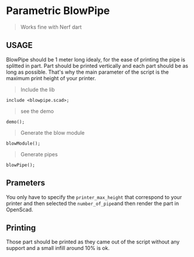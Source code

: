 # Parametric BlowPipe 
> Works fine with Nerf dart



## USAGE

BlowPipe should be 1 meter long idealy, for the ease of printing the pipe is splitted in part.
Part should be printed vertically and each part should be as long as possible. 
That's why the main parameter of the script is the maximum print height of your printer.


> Include the lib

```
include <blowpipe.scad>;
```

> see the demo


```
demo(); 
```

> Generate the blow module

```
blowModule(); 
```

> Generate pipes

```
blowPipe();
```

## Prameters
You only have to specify the `printer_max_height` that correspond to your printer and then selected the `number_of_pipe`and then render the part in OpenScad. 

## Printing
Those part should be printed as they came out of the script without any support and a small infill around 10% is ok.
